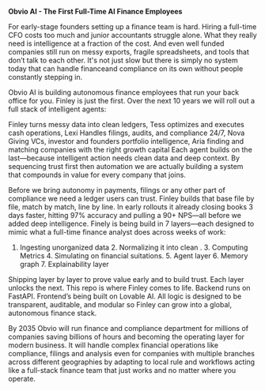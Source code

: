 **Obvio AI - The First Full-Time AI Finance Employees**

For early-stage founders setting up a finance team is hard. Hiring a full-time CFO costs too much and junior accountants struggle alone. What they really need is intelligence at a fraction of the cost. And even well funded companies still run on messy exports, fragile spreadsheets, and tools that don’t talk to each other. It's not just slow but there is simply no system today that can handle financeand compliance on its own without people constantly stepping in.

Obvio AI is building autonomous finance employees that run your back office for you. Finley is just the first. Over the next 10 years we will roll out a full stack of intelligent agents:

Finley turns messy data into clean ledgers,
Tess optimizes and executes cash operations,
Lexi Handles filings, audits, and compliance 24/7,
Nova Giving VCs, investor and founders portfolio intelligence,
Aria finding and matching companies with the right growth capital
Each agent builds on the last—because intelligent action needs clean data and deep context. By sequencing trust first then automation we are actually building a system that compounds in value for every company that joins.

Before we bring autonomy in payments, filings or any other part of compliance we need a ledger users can trust. Finley builds that base file by file, match by match, line by line. In early rollouts it already closing books 3 days faster, hitting 97% accuracy and pulling a 90+ NPS—all before we added deep intelligence. Finely is being build in 7 layers—each designed to mimic what a full-time finance analyst does across weeks of work:

1. Ingesting unorganized data 2. Normalizing it into clean . 3. Computing Metrics 4. Simulating on financial suitations. 5. Agent layer 6. Memory graph 7. Explainability layer

Shipping layer by layer to prove value early and to build trust. Each layer unlocks the next.
This repo is where Finley comes to life. Backend runs on FastAPI. Frontend’s being built on Lovable AI. All logic is designed to be transparent, auditable, and modular so Finley can grow into a global, autonomous finance stack.

By 2035 Obvio will run finance and compliance department for millions of companies saving billions of hours and becoming the operating layer for modern business. It will handle complex financial operations like compliance, filings and analysis even for companies with multiple branches across different geographies by adapting to local rule and workflows acting like a full-stack finance team that just works and no matter where you operate.


